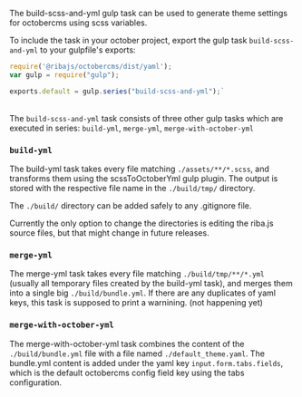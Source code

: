 The build-scss-and-yml gulp task can be used to generate theme settings for octobercms using scss variables.

To include the task in your october project, export the gulp task `build-scss-and-yml` to your gulpfile's exports:

```ts
require('@ribajs/octobercms/dist/yaml');
var gulp = require("gulp");

exports.default = gulp.series("build-scss-and-yml");`
```

\
The `build-scss-and-yml` task consists of three other gulp tasks which are executed in series: `build-yml`, `merge-yml`, `merge-with-october-yml`

### `build-yml`

The build-yml task takes every file matching `./assets/**/*.scss`, and transforms them using the scssToOctoberYml gulp plugin. The output is stored with the respective file name in the `./build/tmp/` directory.

The `./build/` directory can be added safely to any .gitignore file.

Currently the only option to change the directories is editing the riba.js source files, but that might change in future releases.

### `merge-yml`

The merge-yml task takes every file matching `./build/tmp/**/*.yml` (usually all temporary files created by the build-yml task), and merges them into a single big `./build/bundle.yml`. If there are any duplicates of yaml keys, this task is supposed to print a warnining. (not happening yet)

### `merge-with-october-yml`

The merge-with-october-yml task combines the content of the `./build/bundle.yml` file with a file named `./default_theme.yaml`. The bundle.yml content is added under the yaml key `input.form.tabs.fields`, which is the default octobercms config field key using the tabs configuration.
